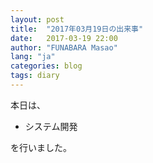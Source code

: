 ```yaml
---
layout: post
title:  "2017年03月19日の出来事"
date:   2017-03-19 22:00
author: "FUNABARA Masao"
lang: "ja"
categories: blog
tags: diary
---
```


本日は、

* システム開発

を行いました。
